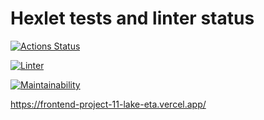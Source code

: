 
# Hexlet tests and linter status

[![Actions Status](https://github.com/Anitnelav01/frontend-project-11/workflows/hexlet-check/badge.svg)](https://github.com/Anitnelav01/frontend-project-11/actions)

[![Linter](https://github.com/Anitnelav01/frontend-project-11/workflows/main/badge.svg)](https://github.com/Anitnelav01/frontend-project-11/workflows/main.yml)

[![Maintainability](https://api.codeclimate.com/v1/badges/1a16b400b296253b9145/maintainability)](https://codeclimate.com/github/Anitnelav01/frontend-project-11/maintainability)

<https://frontend-project-11-lake-eta.vercel.app/>
